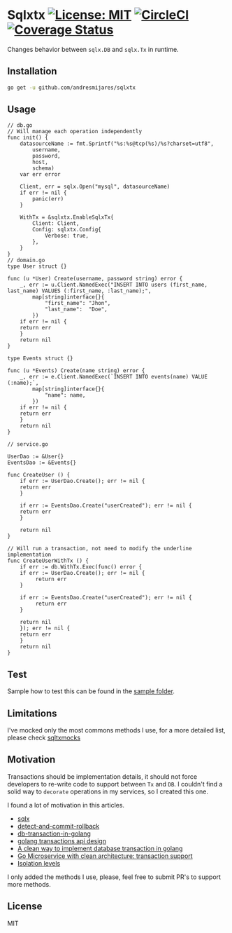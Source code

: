 # Sqlxtx [![License: MIT](https://img.shields.io/badge/License-MIT-yellow.svg)](https://opensource.org/licenses/MIT) [![CircleCI](https://circleci.com/gh/andresmijares/sqlxtx.svg?style=svg)](https://circleci.com/gh/andresmijares/sqlxtx) [![Coverage Status](https://coveralls.io/repos/github/andresmijares/sqlxtx/badge.svg?branch=main)](https://coveralls.io/github/andresmijares/sqlxtx?branch=main)

Changes behavior between `sqlx.DB` and `sqlx.Tx` in runtime.

## Installation 
```bash
go get -u github.com/andresmijares/sqlxtx
```

## Usage
```golang
// db.go
// Will manage each operation independently 
func init() {
    datasourceName := fmt.Sprintf("%s:%s@tcp(%s)/%s?charset=utf8",
		username,
		password,
		host,
		schema)
	var err error

	Client, err = sqlx.Open("mysql", datasourceName)
	if err != nil {
		panic(err)
	}

	WithTx = &sqlxtx.EnableSqlxTx{
		Client: Client,
		Config: sqlxtx.Config{
			Verbose: true,
		},
	}
}
// domain.go
type User struct {}

func (u *User) Create(username, password string) error {
    _, err := u.Client.NamedExec("INSERT INTO users (first_name, last_name) VALUES (:first_name, :last_name);",
		map[string]interface{}{
			"first_name": "Jhon",
			"last_name":  "Doe",
		})
    if err != nil {
	return err
    }
    return nil
}

type Events struct {}

func (u *Events) Create(name string) error {
    _, err := e.Client.NamedExec(`INSERT INTO events(name) VALUE (:name);`,
		map[string]interface{}{
			"name": name,
		})
    if err != nil {
	return err
    }
    return nil
}

// service.go

UserDao := &User{}
EventsDao := &Events{}

func CreateUser () {
    if err := UserDao.Create(); err != nil {
	return err
    }

    if err := EventsDao.Create("userCreated"); err != nil {
	return err
    }

    return nil
}

// Will run a transaction, not need to modify the underline implementation
func CreateUserWithTx () {
    if err := db.WithTx.Exec(func() error {
	if err := UserDao.Create(); err != nil {
	     return err
	}

	if err := EventsDao.Create("userCreated"); err != nil {
	     return err
	}

	return nil
    }); err != nil {
	return err
    }
    return nil
}
```

## Test
Sample how to test this can be found in the [sample folder](./sample/sample.**go**).

## Limitations
I've mocked only the most commons methods I use, for a more detailed list, please check [sqltxmocks](./sqlxtxmocks.go)

## Motivation
Transactions should be implementation details, it should not force developers to re-write code to support between `Tx` and `DB`. I couldn't find a solid way to `decorate` operations in my services, so I created this one.

I found a lot of motivation in this articles.

 * [sqlx](https://github.com/jmoiron/sqlx)
 * [detect-and-commit-rollback](https://stackoverflow.com/questions/16184238/database-sql-tx-detecting-commit-or-rollback/23502629#23502629)
 * [db-transaction-in-golang](https://stackoverflow.com/questions/26593867/db-transaction-in-golang)
 * [golang transactions api design](https://stackoverflow.com/questions/51912841/golang-transactional-api-design)
 * [A clean way to implement database transaction in golang](https://dev.to/techschoolguru/a-clean-way-to-implement-database-transaction-in-golang-2ba)
 * [Go Microservice with clean architecture: transaction support](https://medium.com/@jfeng45/go-microservice-with-clean-architecture-transaction-support-61eb0f886a36)
 * [Isolation levels](https://github.com/launchbadge/sqlx/issues/481)

I only added the methods I use, please, feel free to submit PR's to support more methods.

## License
MIT
